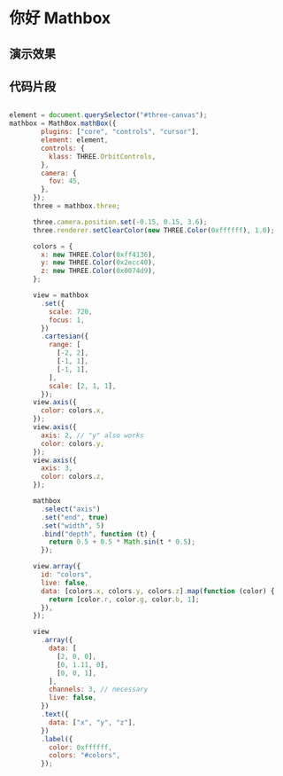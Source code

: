 # 你好 Mathbox

## 演示效果
<script
      type="text/javascript"
      src="https://cdn.jsdelivr.net/npm/@editorjs/editorjs@2.25.0/dist/editor.min.js"
    ></script>
<script
      type="text/javascript"
      src="https://cdn.jsdelivr.net/npm/three@0.137.0/build/three.min.js"
    ></script>
<script
      type="text/javascript"
      src="https://cdn.jsdelivr.net/npm/three@0.137.0/examples/js/controls/OrbitControls.js"
></script>
 <script
      type="text/javascript"
      src="https://cdn.jsdelivr.net/npm/mathbox@latest/build/bundle/mathbox.js"
></script>

<div id="three-canvas">

</div>


<script>

element = document.querySelector("#three-canvas");
mathbox = MathBox.mathBox({
        plugins: ["core", "controls", "cursor"],
        element: element,
        controls: {
          klass: THREE.OrbitControls,
        },
        camera: {
          fov: 45,
        },
      });
      three = mathbox.three;

      three.camera.position.set(-0.15, 0.15, 3.6);
      three.renderer.setClearColor(new THREE.Color(0xffffff), 1.0);

      colors = {
        x: new THREE.Color(0xff4136),
        y: new THREE.Color(0x2ecc40),
        z: new THREE.Color(0x0074d9),
      };

      view = mathbox
        .set({
          scale: 720,
          focus: 1,
        })
        .cartesian({
          range: [
            [-2, 2],
            [-1, 1],
            [-1, 1],
          ],
          scale: [2, 1, 1],
        });
      view.axis({
        color: colors.x,
      });
      view.axis({
        axis: 2, // "y" also works
        color: colors.y,
      });
      view.axis({
        axis: 3,
        color: colors.z,
      });

      mathbox
        .select("axis")
        .set("end", true)
        .set("width", 5)
        .bind("depth", function (t) {
          return 0.5 + 0.5 * Math.sin(t * 0.5);
        });

      view.array({
        id: "colors",
        live: false,
        data: [colors.x, colors.y, colors.z].map(function (color) {
          return [color.r, color.g, color.b, 1];
        }),
      });

      view
        .array({
          data: [
            [2, 0, 0],
            [0, 1.11, 0],
            [0, 0, 1],
          ],
          channels: 3, // necessary
          live: false,
        })
        .text({
          data: ["x", "y", "z"],
        })
        .label({
          color: 0xffffff,
          colors: "#colors",
        });

</script>

## 代码片段

```js

element = document.querySelector("#three-canvas");
mathbox = MathBox.mathBox({
        plugins: ["core", "controls", "cursor"],
        element: element,
        controls: {
          klass: THREE.OrbitControls,
        },
        camera: {
          fov: 45,
        },
      });
      three = mathbox.three;

      three.camera.position.set(-0.15, 0.15, 3.6);
      three.renderer.setClearColor(new THREE.Color(0xffffff), 1.0);

      colors = {
        x: new THREE.Color(0xff4136),
        y: new THREE.Color(0x2ecc40),
        z: new THREE.Color(0x0074d9),
      };

      view = mathbox
        .set({
          scale: 720,
          focus: 1,
        })
        .cartesian({
          range: [
            [-2, 2],
            [-1, 1],
            [-1, 1],
          ],
          scale: [2, 1, 1],
        });
      view.axis({
        color: colors.x,
      });
      view.axis({
        axis: 2, // "y" also works
        color: colors.y,
      });
      view.axis({
        axis: 3,
        color: colors.z,
      });

      mathbox
        .select("axis")
        .set("end", true)
        .set("width", 5)
        .bind("depth", function (t) {
          return 0.5 + 0.5 * Math.sin(t * 0.5);
        });

      view.array({
        id: "colors",
        live: false,
        data: [colors.x, colors.y, colors.z].map(function (color) {
          return [color.r, color.g, color.b, 1];
        }),
      });

      view
        .array({
          data: [
            [2, 0, 0],
            [0, 1.11, 0],
            [0, 0, 1],
          ],
          channels: 3, // necessary
          live: false,
        })
        .text({
          data: ["x", "y", "z"],
        })
        .label({
          color: 0xffffff,
          colors: "#colors",
        });

```

